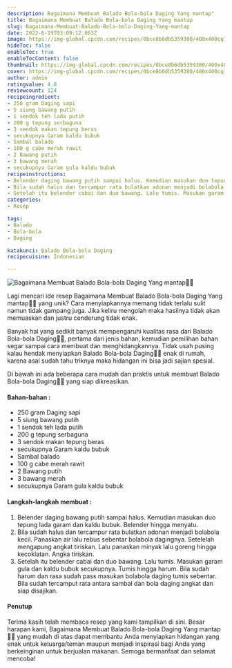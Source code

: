 ```yaml
---
description: Bagaimana Membuat Balado Bola-bola Daging Yang mantap"
title: Bagaimana Membuat Balado Bola-bola Daging Yang mantap
slug: Bagaimana-Membuat-Balado-Bola-bola-Daging-Yang-mantap
date: 2022-6-19T03:09:12.063Z
image: https://img-global.cpcdn.com/recipes/0bce8b6db5359300/400x400cq70/photo.jpg
hideToc: false
enableToc: true
enableTocContent: false
thumbnail: https://img-global.cpcdn.com/recipes/0bce8b6db5359300/400x400cq70/photo.jpg
cover: https://img-global.cpcdn.com/recipes/0bce8b6db5359300/400x400cq70/photo.jpg
author: admin
ratingvalue: 4.8
reviewcount: 124
recipeingredient:
- 250 gram Daging sapi
- 5 siung bawang putih
- 1 sendok teh lada putih
- 200 g tepung serbaguna
- 3 sendok makan tepung beras
- secukupnya Garam kaldu bubuk
- Sambal balado
- 100 g cabe merah rawit
- 2 Bawang putih
- 3 bawang merah
- secukupnya Garam gula kaldu bubuk
recipeinstructions:
- Belender daging bawang putih sampai halus. Kemudian masukan duo tepung lada garam dan kaldu bubuk. Belender hingga menyatu.
- Bila sudah halus dan tercampur rata bulatkan adonan menjadi bolabola kecil. Panaskan air lalu rebus sebentar bolabola dagingnya. Setelelah mengapung angkat tiriskan. Lalu panaskan minyak lalu goreng hingga kecoklatan. Angka tiriskan.
- Setelah itu belender cabai dan duo bawang. Lalu tumis. Masukan garam gula dan kaldu bubuk secukupnya. Tumis hingga harum. Bila sudah harum dan rasa sudah pass masukan bolabola daging tumis sebentar. Bila sudah tercamput rata antara sambal dan bola daging angkat dan siap disajikan.
categories:
- Resep

tags:
- Balado
- Bola-bola
- Daging

katakunci: Balado Bola-bola Daging
recipecuisine: Indonesian

---
```


![Bagaimana Membuat Balado Bola-bola Daging Yang mantap👩‍🍳](https://img-global.cpcdn.com/recipes/0bce8b6db5359300/400x400cq70/photo.jpg)

Lagi mencari ide resep Bagaimana Membuat Balado Bola-bola Daging Yang mantap👩‍🍳 yang unik? Cara menyiapkannya memang tidak terlalu sulit namun tidak gampang juga. Jika keliru mengolah maka hasilnya tidak akan memuaskan dan justru cenderung tidak enak.

Banyak hal yang sedikit banyak mempengaruhi kualitas rasa dari Balado Bola-bola Daging👩‍🍳, pertama dari jenis bahan, kemudian pemilihan bahan segar sampai cara membuat dan menghidangkannya. Tidak usah pusing kalau hendak menyiapkan Balado Bola-bola Daging👩‍🍳 enak di rumah, karena asal sudah tahu triknya maka hidangan ini bisa jadi sajian spesial.

Di bawah ini ada beberapa cara mudah dan praktis untuk membuat Balado Bola-bola Daging👩‍🍳 yang siap dikreasikan.

<!--inarticleads1-->

#### Bahan-bahan :

- 250 gram Daging sapi
- 5 siung bawang putih
- 1 sendok teh lada putih
- 200 g tepung serbaguna
- 3 sendok makan tepung beras
- secukupnya Garam kaldu bubuk
- Sambal balado
- 100 g cabe merah rawit
- 2 Bawang putih
- 3 bawang merah
- secukupnya Garam gula kaldu bubuk

<!--inarticleads2-->

#### Langkah-langkah membuat :

1. Belender daging bawang putih sampai halus. Kemudian masukan duo tepung lada garam dan kaldu bubuk. Belender hingga menyatu.
1. Bila sudah halus dan tercampur rata bulatkan adonan menjadi bolabola kecil. Panaskan air lalu rebus sebentar bolabola dagingnya. Setelelah mengapung angkat tiriskan. Lalu panaskan minyak lalu goreng hingga kecoklatan. Angka tiriskan.
1. Setelah itu belender cabai dan duo bawang. Lalu tumis. Masukan garam gula dan kaldu bubuk secukupnya. Tumis hingga harum. Bila sudah harum dan rasa sudah pass masukan bolabola daging tumis sebentar. Bila sudah tercamput rata antara sambal dan bola daging angkat dan siap disajikan.

#### Penutup

Terima kasih telah membaca resep yang kami tampilkan di sini. Besar harapan kami, Bagaimana Membuat Balado Bola-bola Daging Yang mantap👩‍🍳 yang mudah di atas dapat membantu Anda menyiapkan hidangan yang enak untuk keluarga/teman maupun menjadi inspirasi bagi Anda yang berkeinginan untuk berjualan makanan. Semoga bermanfaat dan selamat mencoba!